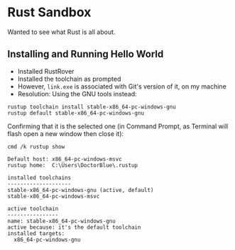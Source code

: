 # Rust Sandbox

Wanted to see what Rust is all about.

## Installing and Running Hello World

- Installed RustRover
- Installed the toolchain as prompted
- However, `link.exe` is associated with Git's version of it, on my machine
- Resolution: Using the GNU tools instead:

```
rustup toolchain install stable-x86_64-pc-windows-gnu
rustup default stable-x86_64-pc-windows-gnu
```

Confirming that it is the selected one (in Command Prompt, as Terminal will flash open a new window then close it):

```
cmd /k rustup show

Default host: x86_64-pc-windows-msvc
rustup home:  C:\Users\DoctorBlue\.rustup

installed toolchains
--------------------
stable-x86_64-pc-windows-gnu (active, default)
stable-x86_64-pc-windows-msvc

active toolchain
----------------
name: stable-x86_64-pc-windows-gnu
active because: it's the default toolchain
installed targets:
  x86_64-pc-windows-gnu
```
